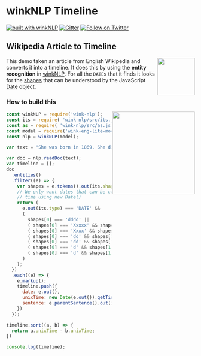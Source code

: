 # winkNLP Timeline

[![built with winkNLP](https://img.shields.io/badge/built%20with-winkNLP-blueviolet)](https://github.com/winkjs/wink-nlp) [![Gitter](https://img.shields.io/gitter/room/nwjs/nw.js.svg)](https://gitter.im/winkjs/Lobby) [![Follow on Twitter](https://img.shields.io/twitter/follow/winkjs_org?style=social)](https://twitter.com/winkjs_org)

## Wikipedia Article to Timeline

[<img align="right" src="https://decisively.github.io/wink-logos/logo-title.png" width="100px" >](https://winkjs.org/)

This demo taken an article from English Wikipedia and converts it into a timeline. It does this by using the **entity recognition** in [winkNLP](https://github.com/winkjs/wink-nlp). For all the `DATE`s that it finds it looks for the [shapes](https://winkjs.org/wink-nlp/its-as-helper.html) that can be understood by the JavaScript [Date](https://developer.mozilla.org/en-US/docs/Web/JavaScript/Reference/Global_Objects/Date/getTime) object.

### How to build this
[<img align="right" src="https://user-images.githubusercontent.com/9491/100735262-f2002800-33f6-11eb-97a6-4a8fe6ee77ff.png" width="220px" >](https://winkjs.org/showcase-timeline/)

```javascript
const winkNLP = require('wink-nlp');
const its = require( 'wink-nlp/src/its.js' );
const as = require( 'wink-nlp/src/as.js' );
const model = require('wink-eng-lite-model');
const nlp = winkNLP(model);

var text = "She was born in 1869. She died in 1940."

var doc = nlp.readDoc(text);
var timeline = [];
doc
  .entities()
  .filter((e) => {
    var shapes = e.tokens().out(its.shape);
    // We only want dates that can be converted to an actual
    // time using new Date()
    return (
      e.out(its.type) === 'DATE' &&
      (
        shapes[0] === 'dddd' ||
        ( shapes[0] === 'Xxxxx' && shapes[1] === 'dddd' ) ||
        ( shapes[0] === 'Xxxx' && shapes[1] === 'dddd' ) ||
        ( shapes[0] === 'dd' && shapes[1] === 'Xxxxx' && shapes[2] === 'dddd' ) ||
        ( shapes[0] === 'dd' && shapes[1] === 'Xxxx' && shapes[2] === 'dddd' ) ||
        ( shapes[0] === 'd' && shapes[1] === 'Xxxxx' && shapes[2] === 'dddd' ) ||
        ( shapes[0] === 'd' && shapes[1] === 'Xxxx' && shapes[2] === 'dddd' )
      )
    );
  })
  .each((e) => {
    e.markup();
    timeline.push({
      date: e.out(),
      unixTime: new Date(e.out()).getTime() / 1000,
      sentence: e.parentSentence().out(its.markedUpText)
    })
  });

timeline.sort((a, b) => {
  return a.unixTime - b.unixTime;
})

console.log(timeline);
```
